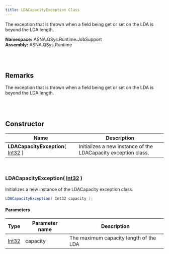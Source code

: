 ```yaml
---
title: LDACapacityException Class
---
```


The exception that is thrown when a field being get or set on the LDA is beyond the LDA length.

**Namespace:** ASNA.QSys.Runtime.JobSupport <br/>
**Assembly:** ASNA.QSys.Runtime

<br>
<br>

## Remarks

The exception that is thrown when a field being get or set on the LDA is beyond the LDA length.

[//]: # ($$TODO: Complete the Remarks section.)

<br>
<br>

## Constructor

| Name |  Description 
| --- | --- 
| **LDACapacityException**( [Int32](https://docs.microsoft.com/en-us/dotnet/api/system.int32) ) | Initializes a new instance of the LDACapacity exception class.

<br>

### LDACapacityException( [Int32](https://docs.microsoft.com/en-us/dotnet/api/system.int32) )

Initializes a new instance of the LDACapacity exception class.

```cs
LDACapacityException( Int32 capacity );
```

#### Parameters

| Type | Parameter name | Description
| --- | --- | ---
| [Int32](https://docs.microsoft.com/en-us/dotnet/api/system.int32) | capacity | The maximum capacity length of the LDA 

<br>


<br>
<br>

